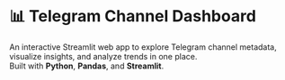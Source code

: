 # 📊 Telegram Channel Dashboard

An interactive Streamlit web app to explore Telegram channel metadata, visualize insights, and analyze trends in one place.  
Built with **Python**, **Pandas**, and **Streamlit**.
